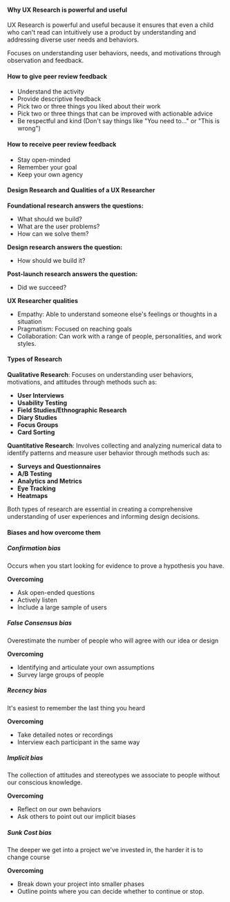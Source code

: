 
#### **Why UX Research is powerful and useful**
UX Research is powerful and useful because it ensures that even a child who can't read can intuitively use a product by understanding and addressing diverse user needs and behaviors.

Focuses on understanding user behaviors, needs, and motivations through observation and feedback.
#### **How to give peer review feedback**
- Understand the activity
- Provide descriptive feedback
- Pick two or three things you liked about their work
- Pick two or three things that can be improved with actionable advice
- Be respectful and kind (Don't say things like "You need to..." or "This is wrong")

#### **How to receive peer review feedback**
- Stay open-minded
- Remember your goal
- Keep your own agency

#### **Design Research and Qualities of a UX Researcher**

**Foundational research answers the questions:**
- What should we build?
- What are the user problems?
- How can we solve them?

**Design research answers the question:**
- How should we build it?

**Post-launch research answers the question:**
- Did we succeed?

**UX Researcher qualities**
- Empathy: Able to understand someone else's feelings or thoughts in a situation
- Pragmatism: Focused on reaching goals
- Collaboration: Can work with a range of people, personalities, and work styles.

#### **Types of Research**

**Qualitative Research**: Focuses on understanding user behaviors, motivations, and attitudes through methods such as:
- **User Interviews**
- **Usability Testing**
- **Field Studies/Ethnographic Research**
- **Diary Studies**
- **Focus Groups**
- **Card Sorting**

**Quantitative Research**: Involves collecting and analyzing numerical data to identify patterns and measure user behavior through methods such as:
- **Surveys and Questionnaires**
- **A/B Testing**
- **Analytics and Metrics**
- **Eye Tracking**
- **Heatmaps**

Both types of research are essential in creating a comprehensive understanding of user experiences and informing design decisions.

#### **Biases and how overcome them**

##### **Confirmation bias**
Occurs when you start looking for evidence to prove a hypothesis you have.

**Overcoming**
- Ask open-ended questions
- Actively listen
- Include a large sample of users

##### **False Consensus bias**
Overestimate the number of people who will agree with our idea or design

**Overcoming**
- Identifying and articulate your own assumptions
- Survey large groups of people

##### **Recency bias**
It's easiest to remember the last thing you heard

**Overcoming**
- Take detailed notes or recordings
- Interview each participant in the same way

##### **Implicit bias**
The collection of attitudes and stereotypes we associate to people without our conscious knowledge.

**Overcoming**
- Reflect on our own behaviors
- Ask others to point out our implicit biases

##### **Sunk Cost bias**
The deeper we get into a project we've invested in, the harder it is to change course

**Overcoming**
- Break down your project into smaller phases
- Outline points where you can decide whether to continue or stop.